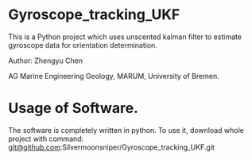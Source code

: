 # Gyroscope_tracking_UKF
This is a Python project which uses unscented kalman filter to estimate gyroscope data for orientation determination. 

Author: Zhengyu Chen

AG Marine Engineering Geology, MARUM, University of Bremen.

# Usage of Software.
The software is completely written in python. To use it, download whole project with command:
git@github.com:Silvermoonsniper/Gyroscope_tracking_UKF.git




